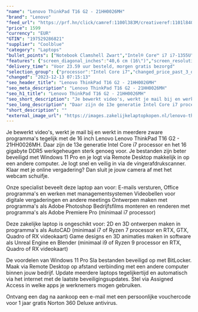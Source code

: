 ```yaml
---
"name": "Lenovo ThinkPad T16 G2 - 21HH0026MH"
"brand": "Lenovo"
"feed_url": "https://prf.hn/click/camref:1100l383M/creativeref:1101l84031/destination:https%3A%2F%2Fwww.coolblue.nl%2Fproduct%2F933863"
"price": 1599
"currency": "EUR"
"GTIN": "197529286821"
"supplier": "Coolblue"
"category": "Laptops"
"bullet_points": ["Notebook Clamshell Zwart","Intel® Core™ i7 i7-1355U","40,6 cm (16\") WUXGA 1920 x 1200 Pixels IPS LED backlight 16:10","16 GB DDR5-SDRAM 5200 MHz","512 GB SSD","Intel Iris Xe Graphics","Wi-Fi 6E (802.11ax) Ethernet LAN 100,1000 Mbit/s Bluetooth 5.1","Lithium-Polymeer (LiPo) 52,5 Wh 65 W","Windows 11 Pro"]
"features": {"screen_diagonal_inches":"40,6 cm (16\")","screen_resolution":"1920 x 1200 Pixels","processor_family":"Intel® Core™ i7","memory_size":"16 GB","memory_type":"DDR5-SDRAM","total_storage_space":"512 GB","operating_system":"Windows 11 Pro","battery_capacity":"52,5 Wh","width":"361,9 mm","depth":"255,5 mm","height":"20,5 mm","weight":"1,67 kg"}
"delivery_time": "Voor 23.59 uur besteld, morgen gratis bezorgd"
"selection_group": {"processor":"Intel Core i7","changed_price_past_3_days":false,"product_family":"ThinkPad"}
"changed": "2023-12-13 07:15:13"
"seo_header_title": "Lenovo ThinkPad T16 G2 - 21HH0026MH"
"seo_meta_description": "Lenovo ThinkPad T16 G2 - 21HH0026MH"
"seo_h1_title": "Lenovo ThinkPad T16 G2 - 21HH0026MH"
"seo_short_description": "Je bewerkt video's, werkt je mail bij en werkt in meerdere zware programma's tegelijk met de 16 inch Lenovo Lenovo ThinkPad T16 G2 - 21HH0026MH."
"seo_long_description": "Daar zijn de 13e generatie Intel Core i7 processor en het 16 gigabyte DDR5 werkgeheugen sterk genoeg voor. Je bestanden zijn beter beveiligd met Windows 11 Pro en je logt via Remote Desktop makkelijk in op een andere computer. Je logt snel en veilig in via de vingerafdrukscanner. Klaar met je online vergadering? Dan sluit je jouw camera af met het webcam schuifje. \r\n\r\nOnze specialist beveelt deze laptop aan voor:\r\nE-mails versturen, Office programma's en werken met managementsystemen\r\nVideobellen voor digitale vergaderingen en andere meetings\r\nOntwerpen maken met programma's als Adobe Photoshop\r\nBedrijfsfilms monteren en renderen met programma's als Adobe Premiere Pro (minimaal i7 processor)\r\n\r\n\r\nDeze zakelijke laptop is ongeschikt voor:\r\n2D en 3D ontwerpen maken in programma's als AutoCAD (minimaal i7 of Ryzen 7 processor en RTX, GTX, Quadro of RX videokaart)\r\nGame designs en 3D animaties maken in software als Unreal Engine en Blender (minimaal i9 of Ryzen 9 processor en RTX, Quadro of RX videokaart)\r\n\r\n\r\nDe voordelen van Windows 11 Pro\r\nSla bestanden beveiligd op met BitLocker. \r\nMaak via Remote Desktop op afstand verbinding met een andere computer binnen jouw bedrijf. \r\nUpdate meerdere laptops tegelijkertijd en automatisch via het internet met de laatste beveiligingsupdates. \r\nStel via Assigned Access in welke apps je werknemers mogen gebruiken. \r\n\r\n \r\nOntvang een dag na aankoop een e-mail met een persoonlijke vouchercode voor 1 jaar gratis Norton 360 Deluxe antivirus."
"short_description": ""
"external_image_url": "https://images.zakelijkelaptopkopen.nl/lenovo-thinkpad-t16-g2-21hh0026mh.webp"
---
```


Je bewerkt video's, werkt je mail bij en werkt in meerdere zware programma's tegelijk met de 16 inch Lenovo Lenovo ThinkPad T16 G2 - 21HH0026MH. Daar zijn de 13e generatie Intel Core i7 processor en het 16 gigabyte DDR5 werkgeheugen sterk genoeg voor. Je bestanden zijn beter beveiligd met Windows 11 Pro en je logt via Remote Desktop makkelijk in op een andere computer. Je logt snel en veilig in via de vingerafdrukscanner. Klaar met je online vergadering? Dan sluit je jouw camera af met het webcam schuifje.

Onze specialist beveelt deze laptop aan voor:
E-mails versturen, Office programma's en werken met managementsystemen
Videobellen voor digitale vergaderingen en andere meetings
Ontwerpen maken met programma's als Adobe Photoshop
Bedrijfsfilms monteren en renderen met programma's als Adobe Premiere Pro (minimaal i7 processor)


Deze zakelijke laptop is ongeschikt voor:
2D en 3D ontwerpen maken in programma's als AutoCAD (minimaal i7 of Ryzen 7 processor en RTX, GTX, Quadro of RX videokaart)
Game designs en 3D animaties maken in software als Unreal Engine en Blender (minimaal i9 of Ryzen 9 processor en RTX, Quadro of RX videokaart)


De voordelen van Windows 11 Pro
Sla bestanden beveiligd op met BitLocker.
Maak via Remote Desktop op afstand verbinding met een andere computer binnen jouw bedrijf.
Update meerdere laptops tegelijkertijd en automatisch via het internet met de laatste beveiligingsupdates.
Stel via Assigned Access in welke apps je werknemers mogen gebruiken.

 
Ontvang een dag na aankoop een e-mail met een persoonlijke vouchercode voor 1 jaar gratis Norton 360 Deluxe antivirus.